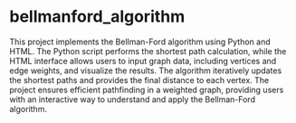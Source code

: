 # bellmanford_algorithm
This project implements the Bellman-Ford algorithm using Python and HTML. The Python script performs the shortest path calculation, while the HTML interface allows users to input graph data, including vertices and edge weights, and visualize the results. The algorithm iteratively updates the shortest paths and provides the final distance to each vertex. The project ensures efficient pathfinding in a weighted graph, providing users with an interactive way to understand and apply the Bellman-Ford algorithm.
